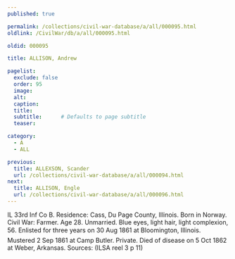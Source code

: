 ```yaml
---
published: true

permalink: /collections/civil-war-database/a/all/000095.html
oldlink: /CivilWar/db/a/all/000095.html

oldid: 000095

title: ALLISON, Andrew

pagelist:
  exclude: false
  order: 95
  image: 
  alt:
  caption:
  title:
  subtitle:      # Defaults to page subtitle
  teaser:

category: 
  - A 
  - ALL

previous:
  title: ALLEXSON, Scander
  url: /collections/civil-war-database/a/all/000094.html  
next:
  title: ALLISON, Engle
  url: /collections/civil-war-database/a/all/000096.html   
---
```

IL 33rd Inf Co B. Residence: Cass, Du Page County, Illinois. Born in Norway. Civil War: Farmer. Age 28. Unmarried. Blue eyes, light hair, light complexion, 5&#146;6&#148;. Enlisted for three years on 30 Aug 1861 at Bloomington, Illinois. Mustered 2 Sep 1861 at Camp Butler. Private. Died of disease on 5 Oct 1862 at Weber, Arkansas. Sources: (ILSA reel 3 p 11)